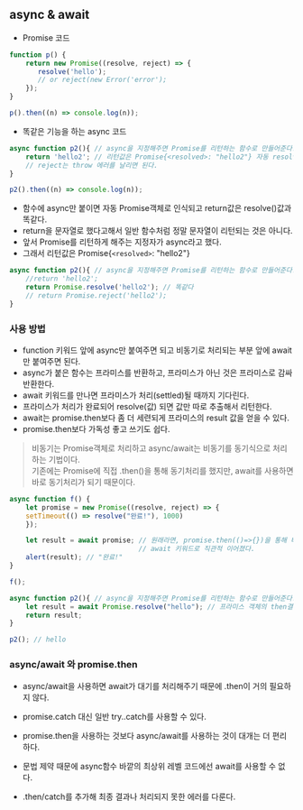 ## async & await
- Promise 코드
```js
function p() {
	return new Promise((resolve, reject) => {
	   resolve('hello'); 
       // or reject(new Error('error');
	});
}

p().then((n) => console.log(n));
```
- 똑같은 기능을 하는 async 코드
```js
async function p2(){ // async을 지정해주면 Promise를 리턴하는 함수로 만들어준다.
    return 'hello2'; // 리턴값은 Promise{<resolved>: "hello2"} 자동 resolve해준다는걸 알 수있다.
    // reject는 throw 에러를 날리면 된다.
}

p2().then((n) => console.log(n));
```
- 함수에 async만 붙이면 자동 Promise객체로 인식되고 return값은 resolve()값과 똑같다.
- return을 문자열로 했다고해서 일반 함수처럼 정말 문자열이 리턴되는 것은 아니다.
- 앞서 Promise를 리턴하게 해주는 지정자가 async라고 했다.
- 그래서 리턴값은 Promise{`<resolved>`: "hello2"}

```js
async function p2(){ // async을 지정해주면 Promise를 리턴하는 함수로 만들어준다.
    //return 'hello2';
    return Promise.resolve('hello2'); // 똑같다
    // return Promise.reject('hello2');
}
```
### 사용 방법
- function 키워드 앞에 async만 붙여주면 되고 비동기로 처리되는 부분 앞에 await만 붙여주면 된다.
- async가 붙은 함수는 프라미스를 반환하고, 프라미스가 아닌 것은 프라미스로 감싸 반환한다.
- await 키워드를 만나면 프라미스가 처리(settled)될 때까지 기다린다.
- 프라미스가 처리가 완료되어 resolve(값) 되면 값만 따로 추출해서 리턴한다.
- await는 promise.then보다 좀 더 세련되게 프라미스의 result 값을 얻을 수 있다.
- promise.then보다 가독성 좋고 쓰기도 쉽다.

> 비동기는 Promise객체로 처리하고 async/await는 비동기를 동기식으로 처리하는 기법이다. </br>
> 기존에는 Promise에 직접 .then()을 통해 동기처리를 했지만, await를 사용하면 바로 동기처리가 되기 때문이다.

```js
async function f() {
    let promise = new Promise((resolve, reject) => {
    setTimeout(() => resolve("완료!"), 1000)
    });

    let result = await promise; // 원래라면, promise.then(()=>{})을 통해 비동기를 받아야하지만
                                // await 키워드로 직관적 이어졌다.
    alert(result); // "완료!"
}

f();
```

```js
async function p2(){ // async을 지정해주면 Promise를 리턴하는 함수로 만들어준다.
    let result = await Promise.resolve("hello"); // 프라미스 객체의 then결과를 바로 받는다.
    return result;
}

p2(); // hello
```

### async/await 와 promise.then
- async/await을 사용하면 await가 대기를 처리해주기 때문에 .then이 거의 필요하지 않다.
- promise.catch 대신 일반 try..catch를 사용할 수 있다.
- promise.then을 사용하는 것보다 async/await를 사용하는 것이 대개는 더 편리하다.

- ​문법 제약 때문에 async함수 바깥의 최상위 레벨 코드에선 await를 사용할 수 없다.
- .then/catch를 추가해 최종 결과나 처리되지 못한 에러를 다룬다.